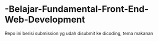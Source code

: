 # -Belajar-Fundamental-Front-End-Web-Development

Repo ini berisi submission yg udah disubmit ke dicoding, tema makanan


